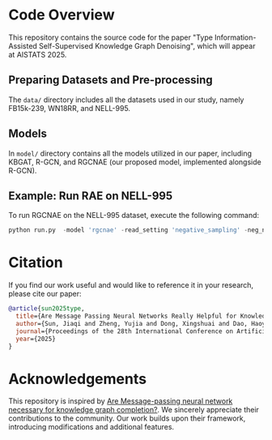 # Code Overview
This repository contains the source code for the paper "Type Information-Assisted Self-Supervised Knowledge Graph Denoising", which will appear at AISTATS 2025.


## Preparing Datasets and Pre-processing

The `data/` directory includes all the datasets used in our study, namely FB15k-239, WN18RR, and NELL-995.

## Models

In `model/` directory contains all the models utilized in our paper, including KBGAT, R-GCN, and RGCNAE (our proposed model, implemented alongside R-GCN).

## Example: Run RAE on NELL-995
To run RGCNAE on the NELL-995 dataset, execute the following command:
```python
python run.py  -model 'rgcnae' -read_setting 'negative_sampling' -neg_num 10  -score_func 'cove' -data 'NELL-995' -rgcn_num_blocks 100  -lr 0.001 -batch 512  -l2 0. -num_workers 3 -gcn_layer 2 -hid_drop 0. -use_type_feat -name nell-noise-rgcnae-0.1 -gpu 1 -type-noise 0.01
```
# Citation
If you find our work useful and would like to reference it in your research, please cite our paper:
```bibtex
@article{sun2025type,
  title={Are Message Passing Neural Networks Really Helpful for Knowledge Graph Completion?},
  author={Sun, Jiaqi and Zheng, Yujia and Dong, Xingshuai and Dao, Haoyue and Zhang, Kun},
  journal={Proceedings of the 28th International Conference on Artificial Intelligence and Statistics (AISTATS) 2025, Mai Khao, Thailand. PMLR: Volume 258},
  year={2025}
}
```


# Acknowledgements
This repository is inspired by [Are Message-passing neural network necessary for knowledge graph completion?](https://github.com/Juanhui28/Are_MPNNs_helpful). We sincerely appreciate their contributions to the community. Our work builds upon their framework, introducing modifications and additional features.